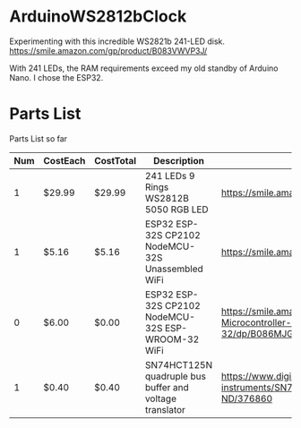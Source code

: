 # ArduinoWS2812bClock
Experimenting with this incredible WS2821b 241-LED disk.
https://smile.amazon.com/gp/product/B083VWVP3J/

With 241 LEDs, the RAM requirements exceed my old standby of Arduino Nano. I chose the ESP32.

# Parts List
Parts List so far

| Num | CostEach | CostTotal | Description | Source |
| --- | --- | --- | --- | --- |
| 1 | $29.99 | $29.99 | 241 LEDs 9 Rings WS2812B 5050 RGB LED | https://smile.amazon.com/gp/product/B083VWVP3J/ |
| 1 | $5.16 | $5.16 | ESP32 ESP-32S CP2102 NodeMCU-32S Unassembled WiFi | https://smile.amazon.com/gp/product/B08DQQ8CBP/ |
| 0 | $6.00 | $0.00 | ESP32 ESP-32S CP2102 NodeMCU-32S ESP-WROOM-32 WiFi | https://smile.amazon.com/DORHEA-Development-Microcontroller-NodeMCU-32S-ESP-WROOM-32/dp/B086MJGFVV/ |
| 1 | $0.40 | $0.40 | SN74HCT125N quadruple bus buffer and voltage translator | https://www.digikey.com/product-detail/en/texas-instruments/SN74HCT125N/296-8386-5-ND/376860 |

